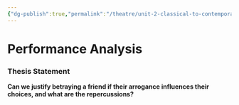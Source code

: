 ```yaml
---
{"dg-publish":true,"permalink":"/theatre/unit-2-classical-to-contemporary/13-09-2022-performance-analysis-notes/","dgHomeLink":true,"dgPassFrontmatter":true}
---
```


# Performance Analysis
### Thesis Statement

**Can we justify betraying a friend if their arrogance influences their choices, and what are the repercussions?**



